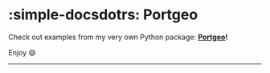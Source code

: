 # :simple-docsdotrs: Portgeo


Check out examples from my very own Python package: **[Portgeo](https://www.noahportman.com/portgeo/)!**


Enjoy  :smile:

---